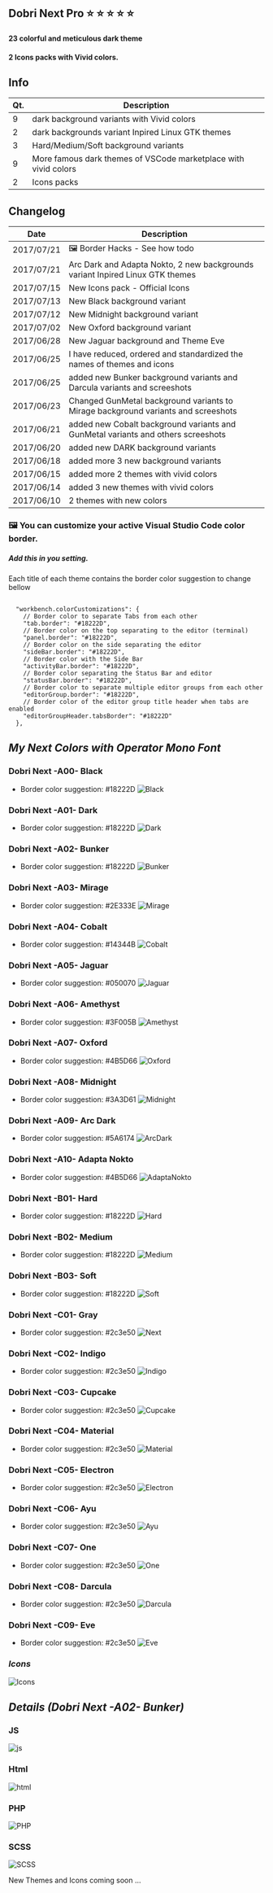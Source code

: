 ## Dobri Next Pro ⭐️ ⭐️ ⭐️ ⭐️ ⭐️
#### 23 colorful and meticulous dark theme
####  2 Icons packs with Vivid colors.

## Info
| Qt. | Description |
| ------ | ------ |
| 9 | dark background variants with Vivid colors |
| 2 | dark backgrounds variant Inpired Linux GTK themes |
| 3 | Hard/Medium/Soft background variants |
| 9 | More famous dark themes of VSCode marketplace with vivid colors|
| 2 | Icons packs |

## Changelog
| Date | Description |
| ------ | ------ |
| 2017/07/21 | 🖼 Border Hacks - See how todo |
| 2017/07/21 | Arc Dark and Adapta Nokto, 2 new backgrounds variant Inpired Linux GTK themes |
| 2017/07/15 | New Icons pack - Official Icons |
| 2017/07/13 | New Black background variant |
| 2017/07/12 | New Midnight background variant |
| 2017/07/02 | New Oxford background variant |
| 2017/06/28 | New Jaguar background and Theme Eve |
| 2017/06/25 | I have reduced, ordered and standardized the names of themes and icons |
| 2017/06/25 | added new Bunker background variants and Darcula variants and screeshots |
| 2017/06/23 | Changed GunMetal background variants to Mirage background variants and screeshots |
| 2017/06/21 | added new Cobalt background variants and GunMetal variants and others screeshots |
| 2017/06/20 | added new DARK background variants |
| 2017/06/18 | added more 3 new background variants |
| 2017/06/15 | added more 2 themes with vivid colors |
| 2017/06/14 | added 3 new themes with vivid colors |
| 2017/06/10 | 2 themes with new colors |


### 🖼 You can customize your active Visual Studio Code color border.
##### Add this in you setting.
Each title of each theme contains the border color suggestion to change bellow
```

  "workbench.colorCustomizations": {
    // Border color to separate Tabs from each other
    "tab.border": "#18222D",
    // Border color on the top separating to the editor (terminal)
    "panel.border": "#18222D",
    // Border color on the side separating the editor
    "sideBar.border": "#18222D",
    // Border color with the Side Bar
    "activityBar.border": "#18222D",
    // Border color separating the Status Bar and editor
    "statusBar.border": "#18222D",
    // Border color to separate multiple editor groups from each other
    "editorGroup.border": "#18222D",
    // Border color of the editor group title header when tabs are enabled
    "editorGroupHeader.tabsBorder": "#18222D"
  },

```


## _My Next Colors with Operator Mono Font_

### Dobri Next -A00- Black
 - Border color suggestion: #18222D
![Black](https://raw.githubusercontent.com/sldobri/bunker/master/img/black.png)

### Dobri Next -A01- Dark
 - Border color suggestion: #18222D
![Dark](https://raw.githubusercontent.com/sldobri/bunker/master/img/next-dark.png)

### Dobri Next -A02- Bunker
 - Border color suggestion: #18222D
![Bunker](https://raw.githubusercontent.com/sldobri/bunker/master/img/next-bunker.png)

### Dobri Next -A03- Mirage
 - Border color suggestion: #2E333E
![Mirage](https://raw.githubusercontent.com/sldobri/bunker/master/img/next-mirage.png)

### Dobri Next -A04- Cobalt
 - Border color suggestion: #14344B
![Cobalt](https://raw.githubusercontent.com/sldobri/bunker/master/img/next-cobalt.png)

### Dobri Next -A05- Jaguar
 - Border color suggestion: #050070
![Jaguar](https://raw.githubusercontent.com/sldobri/bunker/master/img/jaguar.png)

### Dobri Next -A06- Amethyst
 - Border color suggestion: #3F005B
![Amethyst](https://raw.githubusercontent.com/sldobri/bunker/master/img/amethyst.png)

### Dobri Next -A07- Oxford
 - Border color suggestion: #4B5D66
![Oxford](https://raw.githubusercontent.com/sldobri/bunker/master/img/oxford.png)

### Dobri Next -A08- Midnight
 - Border color suggestion: #3A3D61
![Midnight](https://raw.githubusercontent.com/sldobri/bunker/master/img/midnight.png)

### Dobri Next -A09- Arc Dark
 - Border color suggestion: #5A6174
![ArcDark](https://raw.githubusercontent.com/sldobri/bunker/master/img/arc.png)

### Dobri Next -A10- Adapta Nokto
 - Border color suggestion: #4B5D66
![AdaptaNokto](https://raw.githubusercontent.com/sldobri/bunker/master/img/adapta.png)

### Dobri Next -B01- Hard
 - Border color suggestion: #18222D
![Hard](https://raw.githubusercontent.com/sldobri/bunker/master/img/next-hard.png)

### Dobri Next -B02- Medium
 - Border color suggestion: #18222D
![Medium](https://raw.githubusercontent.com/sldobri/bunker/master/img/next-medium.png)

### Dobri Next -B03- Soft
 - Border color suggestion: #18222D
![Soft](https://raw.githubusercontent.com/sldobri/bunker/master/img/next-soft.png)

### Dobri Next -C01- Gray
 - Border color suggestion: #2c3e50
![Next](https://raw.githubusercontent.com/sldobri/bunker/master/img/next.png)

### Dobri Next -C02- Indigo
 - Border color suggestion: #2c3e50
![Indigo](https://raw.githubusercontent.com/sldobri/bunker/master/img/indigo.png)

### Dobri Next -C03- Cupcake
 - Border color suggestion: #2c3e50
![Cupcake](https://raw.githubusercontent.com/sldobri/bunker/master/img/cupcake.png)

### Dobri Next -C04- Material
 - Border color suggestion: #2c3e50
![Material](https://raw.githubusercontent.com/sldobri/bunker/master/img/material.png)

### Dobri Next -C05- Electron
 - Border color suggestion: #2c3e50
![Electron](https://raw.githubusercontent.com/sldobri/bunker/master/img/electron.png)

### Dobri Next -C06- Ayu
 - Border color suggestion: #2c3e50
![Ayu](https://raw.githubusercontent.com/sldobri/bunker/master/img/ayu.png)

### Dobri Next -C07- One
 - Border color suggestion: #2c3e50
![One](https://raw.githubusercontent.com/sldobri/bunker/master/img/One.png)

### Dobri Next -C08- Darcula
 - Border color suggestion: #2c3e50
![Darcula](https://raw.githubusercontent.com/sldobri/bunker/master/img/darcula.png)

### Dobri Next -C09- Eve
 - Border color suggestion: #2c3e50
![Eve](https://raw.githubusercontent.com/sldobri/bunker/master/img/eve.png)


### _Icons_

![Icons](https://raw.githubusercontent.com/sldobri/bunker/master/img/icons.png)


## _Details (Dobri Next -A02- Bunker)_

### JS
![js](https://raw.githubusercontent.com/sldobri/bunker/master/img/preview.png)

### Html
![html](https://raw.githubusercontent.com/sldobri/bunker/master/img/preview2.png)

### PHP
![PHP](https://raw.githubusercontent.com/sldobri/bunker/master/img/preview1.png)

### SCSS
![SCSS](https://raw.githubusercontent.com/sldobri/bunker/master/img/preview3.png)

New Themes and Icons coming soon ...





